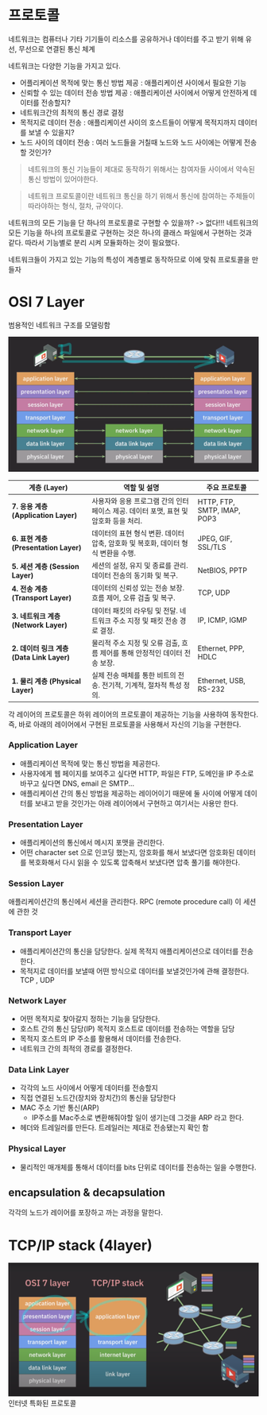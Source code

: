 # 프로토콜
네트워크는 컴퓨터나 기타 기기들이 리소스를 공유하거나 데이터를 주고 받기 위해 유선, 무선으로 연결된 통신 체계

네트워크는 다양한 기능을 가지고 있다. 
- 어플리케이션 목적에 맞는 통신 방법 제공 : 애플리케이션 사이에서 필요한 기능
- 신뢰할 수 있는 데이터 전송 방법 제공 : 애플리케이션 사이에서 어떻게 안전하게 데이터를 전송할지?
- 네트워크간의 최적의 통신 경로 결정
- 목적지로 데이터 전송 : 애플리케이션 사이의 호스트들이 어떻게 목적지까지 데이터를 보낼 수 있을지?
- 노드 사이의 데이터 전송 : 여러 노드들을 거칠때 노드와 노드 사이에는 어떻게 전송할 것인가?

> 네트워크의 통신 기능들이 제대로 동작하기 위해서는 참여자들 사이에서 약속된 통신 방법이 있어야한다.

> 네트워크 프로토콜이란 네트워크 통신을 하기 위해서 통신에 참여하는 주체들이 따라야하는 형식, 절차, 규약이다.

네트워크의 모든 기능을 단 하나의 프로토콜로 구현할 수 있을까? -> 없다!!!
네트워크의 모든 기능을 하나의 프로토콜로 구현하는 것은 하나의 클래스 파일에서 구현하는 것과 같다. 따라서 기능별로 분리 시켜 모듈화하는 것이 필요했다.

네트워크들이 가지고 있는 기능의 특성이 계층별로 동작하므로 이에 맞춰 프로토콜을 만들자

# OSI 7 Layer
범용적인 네트워크 구조를 모델링함

![img.png](OSI7.png)

| 계층 (Layer)           | 역할 및 설명                                      | 주요 프로토콜                        |
|------------------------|--------------------------------------------------|-------------------------------------|
| **7. 응용 계층 (Application Layer)**  | 사용자와 응용 프로그램 간의 인터페이스 제공. 데이터 포맷, 표현 및 암호화 등을 처리. | HTTP, FTP, SMTP, IMAP, POP3           |
| **6. 표현 계층 (Presentation Layer)**  | 데이터의 표현 형식 변환. 데이터 압축, 암호화 및 복호화, 데이터 형식 변환을 수행. | JPEG, GIF, SSL/TLS                    |
| **5. 세션 계층 (Session Layer)**       | 세션의 설정, 유지 및 종료를 관리. 데이터 전송의 동기화 및 복구. | NetBIOS, PPTP                         |
| **4. 전송 계층 (Transport Layer)**      | 데이터의 신뢰성 있는 전송 보장. 흐름 제어, 오류 검출 및 복구. | TCP, UDP                              |
| **3. 네트워크 계층 (Network Layer)**    | 데이터 패킷의 라우팅 및 전달. 네트워크 주소 지정 및 패킷 전송 경로 결정. | IP, ICMP, IGMP                        |
| **2. 데이터 링크 계층 (Data Link Layer)** | 물리적 주소 지정 및 오류 검출, 흐름 제어를 통해 안정적인 데이터 전송 보장. | Ethernet, PPP, HDLC                   |
| **1. 물리 계층 (Physical Layer)**       | 실제 전송 매체를 통한 비트의 전송. 전기적, 기계적, 절차적 특성 정의. | Ethernet, USB, RS-232                 |

각 레이어의 프로토콜은 하위 레이어의 프로토콜이 제공하는 기능을 사용하여 동작한다.
즉, 바로 아래의 레이어에서 구현된 프로토콜을 사용해서 자신의 기능을 구현한다.

### Application Layer
- 애플리케이션 목적에 맞는 통신 방법을 제공한다.
- 사용자에게 웹 페이지를 보여주고 싶다면 HTTP, 파일은 FTP, 도메인을 IP 주소로 바꾸고 싶다면 DNS, email 은 SMTP...
- 애플리케이션 간의 통신 방법을 제공하는 레이어이기 때문에 둘 사이에 어떻게 데이터를 보내고 받을 것인가는 아래 레이어에서 구현하고 여기서는 사용만 한다.

### Presentation Layer
- 애플리케이션의 통신에서 메시지 포맷을 관리한다.
- 어떤 character set 으로 인코딩 했는지, 암호화를 해서 보냈다면 암호화된 데이터를 복호화해서 다시 읽을 수 있도록 압축해서 보냈다면 압축 풀기를 해야한다.

### Session Layer
애플리케이션간의 통신에서 세션을 관리한다.
RPC (remote procedure call) 이 세션에 관한 것

### Transport Layer
- 애플리케이션간의 통신을 담당한다. 실제 목적지 애플리케이션으로 데이터를 전송한다.
- 목적지로 데이터를 보낼때 어떤 방식으로 데이터를 보낼것인가에 관해 결정한다. TCP , UDP

### Network Layer
- 어떤 목적지로 찾아갈지 정하는 기능을 담당한다.
- 호스트 간의 통신 담당(IP) 목적지 호스트로 데이터를 전송하는 역할을 담당
- 목적지 호스트의 IP 주소를 활용해서 데이터를 전송한다.
- 네트워크 간의 최적의 경로를 결정한다.

### Data Link Layer
- 각각의 노드 사이에서 어떻게 데이터를 전송할지
- 직접 연결된 노드간(장치와 장치간)의 통신을 담당한다
- MAC 주소 기반 통신(ARP)
  - IP주소를 Mac주소로 변환해줘야할 일이 생기는데 그것을 ARP 라고 한다.
- 헤더와 트레일러를 만든다. 트레일러는 제대로 전송됐는지 확인 함

### Physical Layer
- 물리적인 매개체를 통해서 데이터를 bits 단위로 데이터를 전송하는 일을 수행한다.

## encapsulation & decapsulation
각각의 노드가 레이어를 포장하고 까는 과정을 말한다.

# TCP/IP stack (4layer)
![img.png](TCPIP.png)
인터넷 특화된 프로토콜